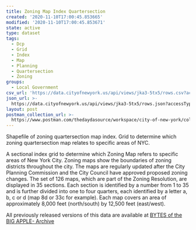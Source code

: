 ```yaml
---
title: Zoning Map Index Quartersection
created: '2020-11-10T17:00:45.853665'
modified: '2020-11-10T17:00:45.853671'
state: active
type: dataset
tags:
  - Dcp
  - Grid
  - Index
  - Map
  - Planning
  - Quartersection
  - Zoning
groups:
  - Local Government
csv_url: 'https://data.cityofnewyork.us/api/views/jka3-5tx5/rows.csv?accessType=DOWNLOAD'
json_url: >-
  https://data.cityofnewyork.us/api/views/jka3-5tx5/rows.json?accessType=DOWNLOAD
layout: post
postman_collection_url: >-
  https://www.postman.com/thedaydasource/workspace/city-of-new-york/collection/15909983-1941de79-a03e-4a06-862e-9448d09124cc
---
```

Shapefile of zoning quartersection map index. Grid to determine which zoning quartersection map relates to specific areas of NYC.

A sectional index grid to determine which Zoning Map refers to specific areas of New York City. Zoning maps show the boundaries of zoning districts throughout the city. The maps are regularly updated after the City Planning Commission and the City Council have approved proposed zoning changes. The set of 126 maps, which are part of the Zoning Resolution, are displayed in 35 sections. Each section is identified by a number from 1 to 35 and is further divided into one to four quarters, each identified by a letter a, b, c or d (map 8d or 33c for example). Each map covers an area of approximately 8,000 feet (north/south) by 12,500 feet (east/west).

All previously released versions of this data are available at <a href="https://www1.nyc.gov/site/planning/data-maps/open-data/bytes-archive.page?sorts[year]=0">BYTES of the BIG APPLE- Archive</a>
